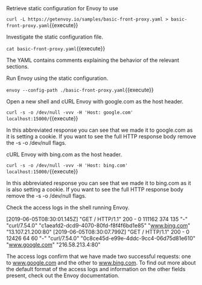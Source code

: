## 

Retrieve static configuration for Envoy to use

`curl -L https://getenvoy.io/samples/basic-front-proxy.yaml > basic-front-proxy.yaml`{{execute}}

Investigate the static configuration file.

`cat basic-front-proxy.yaml`{{execute}}

The YAML contains comments explaining the behavior of the relevant sections.

Run Envoy using the static configuration.

`envoy --config-path ./basic-front-proxy.yaml`{{execute}}

Open a new shell and cURL Envoy with google.com as the host header.

<script src="//katacoda.com/embed.js"></script>
<div id="my-panel" data-katacoda-env="bash" data-katacoda-ui="panel"></div>

`curl -s -o /dev/null -vvv -H 'Host: google.com' localhost:15000/`{{execute}}

In this abbreviated response you can see that we made it to google.com as it is setting a cookie. If you want to see the full HTTP response body remove the -s -o /dev/null flags.

cURL Envoy with bing.com as the host header.

`curl -s -o /dev/null -vvv -H 'Host: bing.com' localhost:15000/`{{execute}}


In this abbreviated response you can see that we made it to bing.com as it is also setting a cookie. If you want to see the full HTTP response body remove the -s -o /dev/null flags.

Check the access logs in the shell running Envoy.

[2019-06-05T08:30:01.145Z] "GET / HTTP/1.1" 200 - 0 111162 374 135 "-" "curl/7.54.0" "c1aeafd2-dcd9-4070-80fd-f8f4f6bd1e85" "www.bing.com" "13.107.21.200:80"
[2019-06-05T08:30:07.799Z] "GET / HTTP/1.1" 200 - 0 12426 64 60 "-" "curl/7.54.0" "0c8ce45d-e99e-4ddc-9cc4-06d75d81e610" "www.google.com" "216.58.213.4:80"

The access logs confirm that we have made two successful requests: one to www.google.com and the other to www.bing.com. To find out more about the default format of the access logs and information on the other fields present, check out the Envoy documentation.
